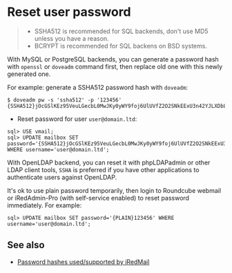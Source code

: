 # Reset user password

> * SSHA512 is recommended for SQL backends, don't use MD5 unless you have a reason.
> * BCRYPT is recommended for SQL backens on BSD systems.

With MySQL or PostgreSQL backends, you can generate a password hash with
`openssl` or `doveadm` command first, then replace old one with this newly
generated one.

For example: generate a SSHA512 password hash with `doveadm`:

```
$ doveadm pw -s 'ssha512' -p '123456'
{SSHA512}jOcGSlKEz95VeuLGecbL0MwJKy0yWY9foj6UlUVfZ2O2SNkEExU3n42YJLXDbLnu3ghnIRBkwDMsM31q7OI0jY5B/5E=
```

* Reset password for user `user@domain.ltd`:

```
sql> USE vmail;
sql> UPDATE mailbox SET password='{SSHA512}jOcGSlKEz95VeuLGecbL0MwJKy0yWY9foj6UlUVfZ2O2SNkEExU3n42YJLXDbLnu3ghnIRBkwDMsM31q7OI0jY5B/5E=' WHERE username='user@domain.ltd';
```

With OpenLDAP backend, you can reset it with phpLDAPadmin or other LDAP client
tools, `SSHA` is preferred if you have other applications to authenticate
users against OpenLDAP.

It's ok to use plain password temporarily, then login to Roundcube webmail
or iRedAdmin-Pro (with self-service enabled) to reset password immediately.
For example:

```
sql> UPDATE mailbox SET password='{PLAIN}123456' WHERE username='user@domain.ltd';
```

## See also

* [Password hashes used/supported by iRedMail](./password.hashes.html)

